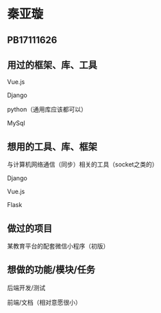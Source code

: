# 秦亚璇
## PB17111626

## 用过的框架、库、工具
Vue.js

Django

python（通用库应该都可以）

MySql

## 想用的工具、库、框架
与计算机网络通信（同步）相关的工具（socket之类的）

Django

Vue.js

Flask
## 做过的项目
某教育平台的配套微信小程序（初版）

## 想做的功能/模块/任务
后端开发/测试

前端/文档（相对意愿很小）